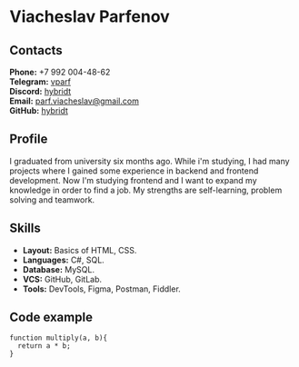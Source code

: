 # Viacheslav Parfenov
## Contacts
**Phone:** +7 992 004-48-62\
**Telegram:** [vparf](https://t.me/vparf)\
**Discord:** [hybridt](https://discord.com/users/426718179302309909)\
**Email:** [parf.viacheslav@gmail.com](mailto:parf.viacheslav@gmail.com)\
**GitHub:** [hybridt](https://github.com/hybridt)

## Profile
I graduated from university six months ago. While i'm studying, I had many projects where I gained some experience in backend and frontend development. Now I'm studying frontend and I want to expand my knowledge in order to find a job. My strengths are self-learning, problem solving and teamwork.

## Skills
- **Layout:** Basics of HTML, CSS.
- **Languages:** C#, SQL.
- **Database:** MySQL.
- **VCS:** GitHub, GitLab.
- **Tools:** DevTools, Figma, Postman, Fiddler.

## Code example
```
function multiply(a, b){
  return a * b;
}
```


